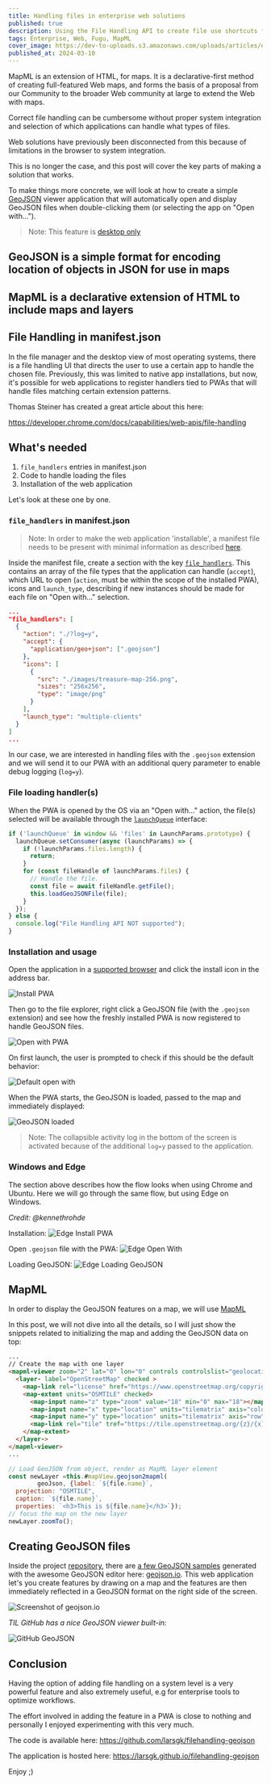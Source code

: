 ```yaml
---
title: Handling files in enterprise web solutions
published: true
description: Using the File Handling API to create file use shortcuts for enterprise
tags: Enterprise, Web, Fugu, MapML
cover_image: https://dev-to-uploads.s3.amazonaws.com/uploads/articles/etb4l3kbqfhzioch2hs7.jpeg
published_at: 2024-03-10 
---
```


MapML is an extension of HTML, for maps. It is a declarative-first method of creating full-featured Web maps, and forms the basis of a proposal from our Community to the broader Web community at large to extend the Web with maps.

Correct file handling can be cumbersome without proper system integration and selection of which applications can handle what types of files.

Web solutions have previously been disconnected from this because of limitations in the browser to system integration.

This is no longer the case, and this post will cover the key parts of making a solution that works.

To make things more concrete, we will look at how to create a simple [GeoJSON](https://geojson.org/) viewer application that will automatically open and display GeoJSON files when double-clicking them (or selecting the app on "Open with...").

> Note: This feature is [desktop only](https://developer.mozilla.org/en-US/docs/Web/Manifest/file_handlers#browser_compatibility)

## GeoJSON is a simple format for encoding location of objects in JSON for use in maps

## MapML is a declarative extension of HTML to include maps and layers

## File Handling in manifest.json
In the file manager and the desktop view of most operating systems, there is a file handling UI that directs the user to use a certain app to handle the chosen file.  Previously, this was limited to native app installations, but now, it's possible for web applications to register handlers tied to PWAs that will handle files matching certain extension patterns.

Thomas Steiner has created a great article about this here:

https://developer.chrome.com/docs/capabilities/web-apis/file-handling


## What's needed
1. `file_handlers` entries in manifest.json
2. Code to handle loading the files
3. Installation of the web application

Let's look at these one by one.


### `file_handlers` in manifest.json
> Note: In order to make the web application 'installable', a manifest file needs to be present with minimal information as described [here](https://web.dev/articles/install-criteria).

Inside the manifest file, create a section with the key [`file_handlers`](https://developer.chrome.com/docs/extensions/reference/manifest/file-handlers).  This contains an array of the file types that the application can handle (`accept`), which URL to open (`action`, must be within the scope of the installed PWA), icons and `launch_type`, describing if new instances should be made for each file on "Open with..." selection.

```json
...
"file_handlers": [
  {
    "action": "./?log=y",
    "accept": {
      "application/geo+json": [".geojson"]
    },
    "icons": [
      {
        "src": "./images/treasure-map-256.png",
        "sizes": "256x256",
        "type": "image/png"
      }
    ],
    "launch_type": "multiple-clients"
  }
]
...
```

In our case, we are interested in handling files with the `.geojson` extension and we will send it to our PWA with an additional query parameter to enable debug logging (`log=y`).


### File loading handler(s)
When the PWA is opened by the OS via an "Open with..." action, the file(s) selected will be available through the [`launchQueue`](https://developer.mozilla.org/en-US/docs/Web/API/LaunchQueue) interface:

```javascript
if ('launchQueue' in window && 'files' in LaunchParams.prototype) {
  launchQueue.setConsumer(async (launchParams) => {
    if (!launchParams.files.length) {
      return;
    }
    for (const fileHandle of launchParams.files) {
      // Handle the file.
      const file = await fileHandle.getFile();
      this.loadGeoJSONFile(file);
    }
  });
} else {
  console.log("File Handling API NOT supported");
}
```


### Installation and usage
Open the application in a [supported browser](https://developer.mozilla.org/en-US/docs/Web/Manifest/file_handlers#browser_compatibility) and click the install icon in the address bar.

![Install PWA](https://dev-to-uploads.s3.amazonaws.com/uploads/articles/usvmj4gpu5bxqcp2u0ff.png)

Then go to the file explorer, right click a GeoJSON file (with the `.geojson` extension) and see how the freshly installed PWA is now registered to handle GeoJSON files.

![Open with PWA](https://dev-to-uploads.s3.amazonaws.com/uploads/articles/km8pb387umeqmd8wd21g.png)

On first launch, the user is prompted to check if this should be the default behavior:

![Default open with](https://dev-to-uploads.s3.amazonaws.com/uploads/articles/9ii2l854z9yvsv3hke5b.png)

When the PWA starts, the GeoJSON is loaded, passed to the map and immediately displayed:

![GeoJSON loaded](https://dev-to-uploads.s3.amazonaws.com/uploads/articles/d4cl170c5xenvyslbvj7.png)

> Note: The collapsible activity log in the bottom of the screen is activated because of the additional `log=y` passed to the application.

### Windows and Edge
The section above describes how the flow looks when using Chrome and Ubuntu.  Here we will go through the same flow, but using Edge on Windows.

_Credit: @kennethrohde_

Installation:
![Edge Install PWA](https://dev-to-uploads.s3.amazonaws.com/uploads/articles/26pafpf7ur9024hh0hr5.jpeg)

Open `.geojson` file with the PWA:
![Edge Open With](https://dev-to-uploads.s3.amazonaws.com/uploads/articles/cq2aigbs5tkalndu9c1n.jpeg)

Loading GeoJSON:
![Edge Loading GeoJSON](https://dev-to-uploads.s3.amazonaws.com/uploads/articles/tpblmz7s6f051lnd61k5.jpeg)


## MapML
In order to display the GeoJSON features on a map, we will use [MapML](https://geo.ca/initiatives/canadian-geospatial-data-infrastructure/mapml/)

In this post, we will not dive into all the details, so I will just show the snippets related to initializing the map and adding the GeoJSON data on top:

```html
...
// Create the map with one layer
<mapml-viewer zoom="2" lat="0" lon="0" controls controlslist="geolocation">
  <layer- label="OpenStreetMap" checked >
    <map-link rel="license" href="https://www.openstreetmap.org/copyright" title="© OpenStreetMap contributors CC BY-SA"></map-link>
    <map-extent units="OSMTILE" checked>
      <map-input name="z" type="zoom" value="18" min="0" max="18"></map-input>
      <map-input name="x" type="location" units="tilematrix" axis="column" min="0" max="262144"></map-input>
      <map-input name="y" type="location" units="tilematrix" axis="row" min="0" max="262144"></map-input>
      <map-link rel="tile" tref="https://tile.openstreetmap.org/{z}/{x}/{y}.png"></map-link>
    </map-extent>
  </layer->
</mapml-viewer>
...
```
```JavaScript
// Load GeoJSON from object, render as MapML layer element
const newLayer =this.#mapView.geojson2mapml(
        geoJson, {label: `${file.name}`,
  projection: "OSMTILE", 
  caption: `${file.name}`, 
  properties: `<h3>This is ${file.name}</h3>`});
// focus the map on the new layer
newLayer.zoomTo();
```

## Creating GeoJSON files
Inside the project [repository](https://github.com/larsgk/filehandling-geojson), there are [a few GeoJSON samples](https://github.com/larsgk/filehandling-geojson/tree/main/geojson) generated with the awesome GeoJSON editor here: [geojson.io](https://geojson.io/).  This web application let's you create features by drawing on a map and the features are then immediately reflected in a GeoJSON format on the right side of the screen.

![Screenshot of geojson.io](https://dev-to-uploads.s3.amazonaws.com/uploads/articles/m0kel38tgsqrmgw6e19w.png)


_TIL GitHub has a nice GeoJSON viewer built-in:_

![GitHub GeoJSON](https://dev-to-uploads.s3.amazonaws.com/uploads/articles/qib609vbuky2l32fgr26.png)


## Conclusion
Having the option of adding file handling on a system level is a very powerful feature and also extremely useful, e.g for enterprise tools to optimize workflows.

The effort involved in adding the feature in a PWA is close to nothing and personally I enjoyed experimenting with this very much.

The code is available here:  https://github.com/larsgk/filehandling-geojson

The application is hosted here:  https://larsgk.github.io/filehandling-geojson


Enjoy ;)

